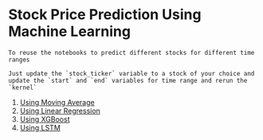 # **Stock Price Prediction Using Machine Learning**

```
To reuse the notebooks to predict different stocks for different time ranges

Just update the `stock_ticker` variable to a stock of your choice and update the `start` and `end` variables for time range and rerun the `kernel`
```

1. [Using Moving Average](./Stock-Price-Prediction-Using-Moving-Average.ipynb)
2. [Using Linear Regression](./Stock-Price-Prediction-Using-Linear-Regression.ipynb)
3. [Using XGBoost](./Stock-Price-Prediction-Using-XGBoost.ipynb)
4. [Using LSTM](./Stock-Price-Prediction-Using-LSTM.ipynb)
